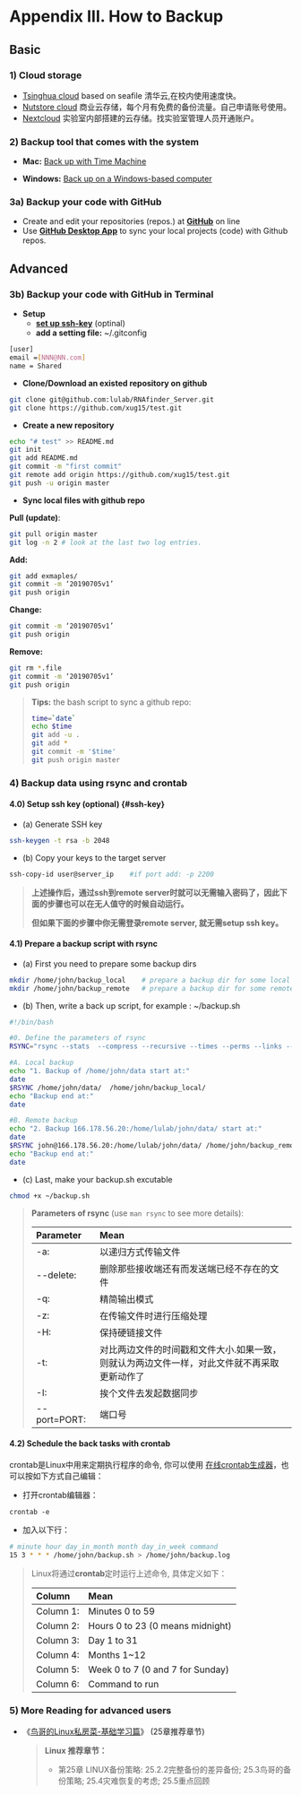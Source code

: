 # Appendix III. How to Backup

## Basic

### 1\) Cloud storage

* [Tsinghua cloud](https://cloud.tsinghua.edu.cn/) based on seafile 清华云,在校内使用速度快。
* [Nutstore cloud](https://www.jianguoyun.com/) 商业云存储，每个月有免费的备份流量。自己申请账号使用。
* [Nextcloud](http://lulab.life.tsinghua.edu.cn/nextcloud/) 实验室内部搭建的云存储。找实验室管理人员开通账户。

### 2\) Backup tool that comes with the system

* **Mac:**  [Back up with Time Machine](https://support.apple.com/en-us/HT201250)

* **Windows:** [Back up on a Windows-based computer](https://support.microsoft.com/en-us/help/971759/how-to-back-up-or-transfer-your-data-on-a-windows-based-computer)



### 3a) Backup your code with GitHub

* Create and edit your repositories (repos.) at [**GitHub**](https://github.com) on line
* Use [**GitHub Desktop App**](https://desktop.github.com/) to sync your local projects (code) with Github repos.



## Advanced

### 3b\) Backup your code with GitHub in Terminal

* **Setup**
  * [**set up ssh-key**](#ssh-key)  (optinal)
  * **add a setting file:** ~/.gitconfig

```bash
[user] 
email =[NNN@NN.com]
name = Shared
```

* **Clone/Download an existed repository on github**

```bash
git clone git@github.com:lulab/RNAfinder_Server.git
git clone https://github.com/xug15/test.git
```

* **Create a new repository**

```bash
echo "# test" >> README.md 
git init 
git add README.md 
git commit -m "first commit" 
git remote add origin https://github.com/xug15/test.git 
git push -u origin master
```

* **Sync local files with github repo**

**Pull (update)**:

```bash
git pull origin master
git log -n 2 # look at the last two log entries.
```

**Add:**

```bash
git add exmaples/
git commit -m ‘20190705v1’
git push origin
```

**Change:**

```bash
git commit -m ‘20190705v1’
git push origin
```

**Remove:**

```bash
git rm *.file
git commit -m ‘20190705v1’
git push origin
```



> **Tips:** 
> the bash script to sync a github repo:
>
> ```bash
> time=`date`
> echo $time
> git add -u .
> git add *
> git commit -m '$time'
> git push origin master
> ```





### 4) Backup data using rsync and crontab

#### 4.0) Setup ssh key (optional) {#ssh-key}

* (a) Generate SSH key

```bash
ssh-keygen -t rsa -b 2048
```

* (b) Copy your keys to the target server

```bash
ssh-copy-id user@server_ip    #if port add: -p 2200
```

> **上述操作后，通过ssh到remote server时就可以无需输入密码了，因此下面的步骤也可以在无人值守的时候自动运行。**
>
> **但如果下面的步骤中你无需登录remote server, 就无需setup ssh key。**



#### 4.1) Prepare a backup script with rsync

* (a) First you need to prepare some backup dirs

```bash
mkdir /home/john/backup_local    # prepare a backup dir for some local files
mkdir /home/john/backup_remote   # prepare a backup dir for some remote files
```
* (b) Then, write a back up script, for example : ~/backup.sh

```bash
#!/bin/bash

#0. Define the parameters of rsync
RSYNC="rsync --stats  --compress --recursive --times --perms --links --delete --max-size=100M --exclude-from=/home/john/excluded_file_list.txt"

#A. Local backup  
echo "1. Backup of /home/john/data start at:"
date
$RSYNC /home/john/data/  /home/john/backup_local/
echo "Backup end at:"
date

#B. Remote backup 
echo "2. Backup 166.178.56.20:/home/lulab/john/data/ start at:"
date
$RSYNC john@166.178.56.20:/home/lulab/john/data/ /home/john/backup_remote/
echo "Backup end at:"
date
```

* (c) Last, make your backup.sh excutable

```bash
chmod +x ~/backup.sh
```

> **Parameters of rsync** (use `man rsync` to see more details): 
>
> | Parameter    | Mean                                                         |
>| :----------- | :----------------------------------------------------------- |
> | -a:          | 以递归方式传输文件                                           |
> | --delete:    | 删除那些接收端还有而发送端已经不存在的文件                   |
> | -q:          | 精简输出模式                                                 |
> | -z:          | 在传输文件时进行压缩处理                                     |
> | -H:          | 保持硬链接文件                                               |
> | -t:          | 对比两边文件的时间戳和文件大小.如果一致，则就认为两边文件一样，对此文件就不再采取更新动作了 |
> | -I:          | 挨个文件去发起数据同步                                       |
> | --port=PORT: | 端口号                                                       |
> 



#### 4.2) Schedule the back tasks with crontab

crontab是Linux中用来定期执行程序的命令, 你可以使用 [在线crontab生成器](https://crontab-generator.org/)，也可以按如下方式自己编辑：

- 打开crontab编辑器：

```
crontab -e
```

- 加入以下行：

```bash
# minute hour day_in_month month day_in_week command
15 3 * * * /home/john/backup.sh > /home/john/backup.log
```

>  Linux将通过**crontab**定时运行上述命令, 具体定义如下：
>
> | Column    | Mean                               |
> | :-------- | :--------------------------------- |
> | Column 1: | Minutes 0 to 59                    |
> | Column 2: | Hours 0 to 23 \(0 means midnight\) |
> | Column 3: | Day 1 to 31                        |
> | Column 4: | Months 1~12                        |
> | Column 5: | Week 0 to 7 \(0 and 7 for Sunday\) |
> | Column 6: | Command to run                     |



### 5) More Reading for advanced users

* 《[鸟哥的Linux私房菜-基础学习篇](https://www.ctolib.com/docs/sfile/vbird-linux-basic-4e)》 \(25章推荐章节\)

  > **Linux 推荐章节：**
  >
  > - 第25章 LINUX备份策略: 25.2.2完整备份的差异备份; 25.3鸟哥的备份策略; 25.4灾难恢复的考虑; 25.5重点回顾



